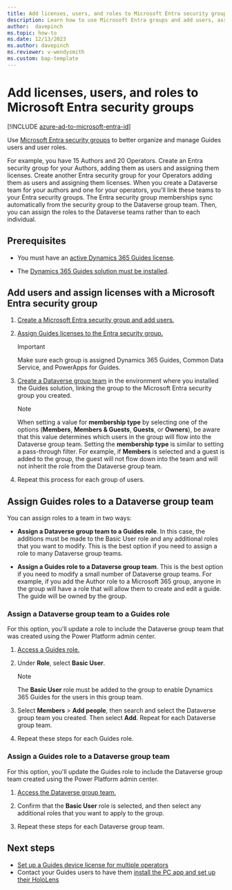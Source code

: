 ```yaml
---
title: Add licenses, users, and roles to Microsoft Entra security groups 
description: Learn how to use Microsoft Entra groups and add users, assign licenses, and assign Author and Operator roles that's linked to a Dynamics 365 group team.
author:  davepinch
ms.topic: how-to
ms.date: 12/13/2023
ms.author: davepinch
ms.reviewer: v-wendysmith
ms.custom: bap-template
---
```


# Add licenses, users, and roles to Microsoft Entra security groups

[!INCLUDE [azure-ad-to-microsoft-entra-id](../includes/azure-ad-to-microsoft-entra-id.md)]

Use [Microsoft Entra security groups](/entra/fundamentals/concept-group-based-licensing) to better organize and manage Guides users and user roles.

For example, you have 15 Authors and 20 Operators. Create an Entra security group for your Authors, adding them as users and assigning them licenses. Create another Entra security group for your Operators adding them as users and assigning them licenses. When you create a Dataverse team for your authors and one for your operators, you'll link these teams to your Entra security groups. The Entra security group memberships sync automatically from the security group to the Dataverse group team. Then, you can assign the roles to the Dataverse teams rather than to each individual.

## Prerequisites

- You must have an [active Dynamics 365 Guides license](buy-guides.md).

- The [Dynamics 365 Guides solution must be installed](install-guides.md).

## Add users and assign licenses with a Microsoft Entra security group

1. [Create a Microsoft Entra security group and add users.](/entra/fundamentals/how-to-manage-groups)

1. [Assign Guides licenses to the Entra security group.](/entra/identity/users/licensing-groups-assign)

   > [!IMPORTANT]
   > Make sure each group is assigned Dynamics 365 Guides, Common Data Service, and PowerApps for Guides.

1. [Create a Dataverse group team](/power-platform/admin/manage-group-teams#create-a-group-team) in the environment where you installed the Guides solution, linking the group to the Microsoft Entra security group you created.

   > [!NOTE]
   > When setting a value for **membership type** by selecting one of the options (**Members**, **Members & Guests**, **Guests**, or **Owners**), be aware that this value determines which users in the group will flow into the Dataverse group team. Setting the **membership type** is similar to setting a pass-through filter. For example, if **Members** is selected and a guest is added to the group, the guest will not flow down into the team and will not inherit the role from the Dataverse group team.  

1. Repeat this process for each group of users.

## Assign Guides roles to a Dataverse group team

You can assign roles to a team in two ways:

- **Assign a Dataverse group team to a Guides role**. In this case, the additions must be made to the Basic User role and any additional roles that you want to modify. This is the best option if you need to assign a role to many Dataverse group teams.

- **Assign a Guides role to a Dataverse group team**. This is the best option if you need to modify a small number of Dataverse group teams. For example, if you add the Author role to a Microsoft 365 group, anyone in the group will have a role that will allow them to create and edit a guide. The guide will be owned by the group.

### Assign a Dataverse group team to a Guides role

For this option, you'll update a role to include the Dataverse group team that was created using the Power Platform admin center.

1. [Access a Guides role.](/power-platform/admin/database-security#assign-security-roles-to-users-in-an-environment-that-has-a-dataverse-database)

1. Under **Role**, select **Basic User**.

   > [!NOTE]
   > The **Basic User** role must be added to the group to enable Dynamics 365 Guides for the users in this group team.

1. Select **Members** > **Add people**, then search and select the Dataverse group team you created. Then select **Add**. Repeat for each Dataverse group team.

1. Repeat these steps for each Guides role.

### Assign a Guides role to a Dataverse group team

For this option, you'll update the Guides role to include the Dataverse group team created using the Power Platform admin center.

1. [Access the Dataverse group team.](/power-platform/admin/manage-teams)

1. Confirm that the **Basic User** role is selected, and then select any additional roles that you want to apply to the group.

1. Repeat these steps for each Dataverse group team.

## Next steps

- [Set up a Guides device license for multiple operators](device-license.md)
- Contact your Guides users to have them [install the PC app and set up their HoloLens](install-pc-hololens-apps.md)
